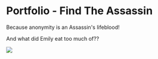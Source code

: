 # Portfolio - Find The Assassin
Because anonymity is an Assassin's lifeblood!

And what did Emily eat too much of??

![](https://github.com/lisabroadhead/WebFundamentals/blob/main/CSS/portfolio/Screen%20Recording%202022-06-03%20at%2011.20.55%20AM.gif)


